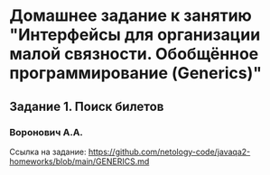 # Домашнее задание к занятию "Интерфейсы для организации малой связности. Обобщённое программирование (Generics)"
## Задание 1. Поиск билетов
### Воронович А.А.

Ссылка на задание: https://github.com/netology-code/javaqa2-homeworks/blob/main/GENERICS.md
